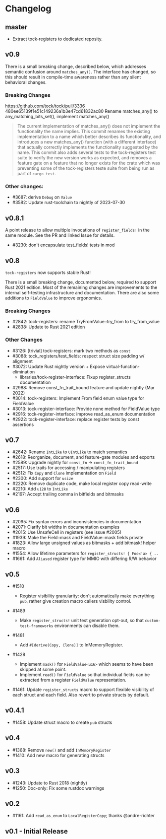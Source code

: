# Changelog

## master

- Extract tock-registers to dedicated reposity.

## v0.9

There is a small breaking change, described below, which addresses semantic
confusion around `matches_any()`. The interface has changed, so this should
result in compile-time awareness rather than any silent behavioral changes.

### **Breaking Changes**

https://github.com/tock/tock/pull/3336
480ee65139f1e51c149236a1b3e47cd61832ac80
Rename matches_any() to any_matching_bits_set(), implement matches_any()

> The current implementation of matches_any() does not implement the
> functionality the name implies. This commit renames the existing
> implementation to a name which better describes its functionality,
> and introduces a new matches_any() function (with a different interface)
> that actually correctly implements the functionality suggested by the
> name. This commit also adds several tests to the tock-registers test
> suite to verify the new version works as expected, and removes a feature
> gate on a feature that no longer exists for the crate which was
> preventing some of the tock-registers teste suite from being run as part
> of `cargo test`.

### Other changes:

 - #3687: derive `Debug` on `Value`
 - #3582: Update rust-toolchain to nightly of 2023-07-30

## v0.8.1

A point release to allow multiple invocations of `register_fields!` in
the same module. See the PR and linked Issue for details.

 - #3230: don't encapsulate test_fields! tests in mod

## v0.8

`tock-registers` now supports stable Rust!

There is a small breaking change, documented below, required to support
Rust 2021 edition. Most of the remaining changes are improvements to the
internal self-testing infrastructure and documentation. There are also
some additions to `FieldValue` to improve ergonomics.

### **Breaking Changes**

 - #2842: tock-registers: rename TryFromValue::try_from to try_from_value
 - #2838: Update to Rust 2021 edition

### Other Changes

 - #3126: [trivial] tock-registers: mark two methods as `const`
 - #3088: tock_registers/test_fields: respect struct size padding w/ alignment
 - #3072: Update Rust nightly version + Expose virtual-function-elimination
     - libraries/tock-register-interface: Fixup register_structs documentation
 - #2988: Remove const_fn_trait_bound feature and update nightly (Mar 2022)
 - #3014: tock-registers: Implement From field enum value type for FieldValue
 - #3013: tock-register-interface: Provide none method for FieldValue type
 - #2916: tock-register-interface: improve read_as_enum documentation
 - #2922: tock-register-interface: replace register tests by const assertions

## v0.7

 - #2642: Rename `IntLike` to `UIntLike` to match semantics
 - #2618: Reorganize, document, and feature-gate modules and exports
 - #2589: Upgrade nightly for `const_fn` -> `const_fn_trait_bound`
 - #2517: Use traits for accessing / manipulating registers
 - #2512: Fix `Copy` and `Clone` implementation on `Field`
 - #2300: Add support for `usize`
 - #2220: Remove duplicate code, make local register copy read-write
 - #2210: Add `u128` to `IntLike`
 - #2197: Accept trailing comma in bitfields and bitmasks

## v0.6

 - #2095: Fix syntax errors and inconsistencies in documentation
 - #2071: Clarify bit widths in documentation examples
 - #2015: Use UnsafeCell in registers (see issue #2005)
 - #1939: Make the Field::mask and FieldValue::mask fields private
 - #1823: Allow large unsigned values as bitmasks + add bitmask! helper macro
 - #1554: Allow lifetime parameters for `register_structs! { Foo<'a> { ..`
 - #1661: Add `Aliased` register type for MMIO with differing R/W behavior

## v0.5

 - #1510
   - Register visibility granularity: don't automatically make everything
      `pub`, rather give creation macro callers visbility control.

 - #1489
   - Make `register_structs!` unit test generation opt-out, so that
     `custom-test-frameworks` environments can disable them.

 - #1481
   - Add `#[derive(Copy, Clone)]` to InMemoryRegister.

 - #1428
   - Implement `mask()` for `FieldValue<u16>` which seems to have been
     skipped at some point.
   - Implement `read()` for `FieldValue` so that individual fields
     can be extracted from a register `FieldValue` representation.

 - #1461: Update `register_structs` macro to support flexible visibility of each
   struct and each field. Also revert to private structs by default.

## v0.4.1

 - #1458: Update struct macro to create `pub` structs

## v0.4

 - #1368: Remove `new()` and add `InMemoryRegister`
 - #1410: Add new macro for generating structs

## v0.3

 - #1243: Update to Rust 2018 (nightly)
 - #1250: Doc-only: Fix some rustdoc warnings

## v0.2

 - #1161: Add `read_as_enum` to `LocalRegisterCopy`; thanks @andre-richter

## v0.1 - Initial Release
